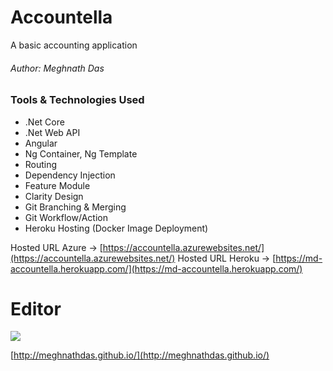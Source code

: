# Accountella
A basic accounting application
###### Author: Meghnath Das

### Tools & Technologies Used
- .Net Core
- .Net Web API
- Angular
- Ng Container, Ng Template
- Routing
- Dependency Injection
- Feature Module
- Clarity Design
- Git Branching & Merging
- Git Workflow/Action
- Heroku Hosting (Docker Image Deployment)
<!-- - Azure Pipeline -->


Hosted URL Azure -> [https://accountella.azurewebsites.net/](https://accountella.azurewebsites.net/)
Hosted URL Heroku -> [https://md-accountella.herokuapp.com/](https://md-accountella.herokuapp.com/)

<!-- Azure DevOps URL -> [https://dev.azure.com/md-poc/Accountella](https://dev.azure.com/md-poc/Accountella) -->
# Editor

![](https://meghnathdas.github.io/public/images/MD_Logo_138X138.png)

[http://meghnathdas.github.io/](http://meghnathdas.github.io/) 
